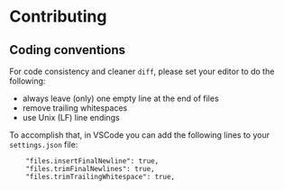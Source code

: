 # Contributing

## Coding conventions

For code consistency and cleaner `diff`, please set your editor to do the following:

- always leave (only) one empty line at the end of files
- remove trailing whitespaces
- use Unix (LF) line endings

To accomplish that, in VSCode you can add the following lines to your `settings.json` file:

```
    "files.insertFinalNewline": true,
    "files.trimFinalNewlines": true,
    "files.trimTrailingWhitespace": true,
```
